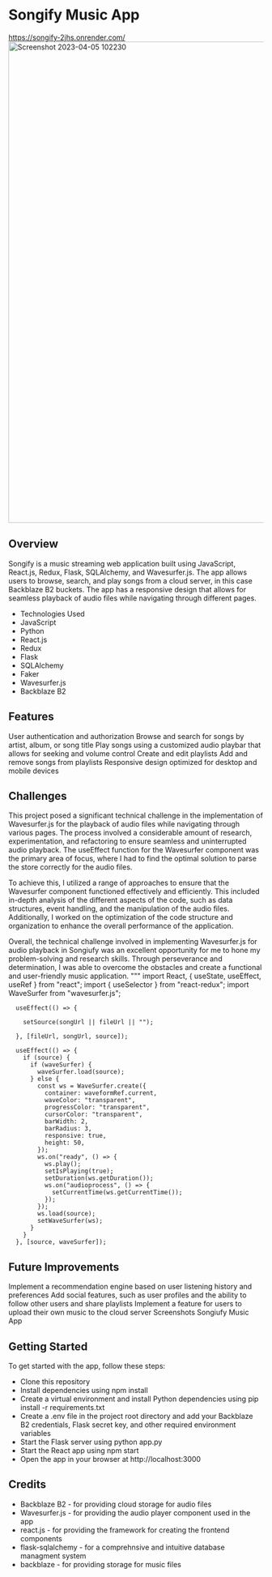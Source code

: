 # Songify Music App
https://songify-2jhs.onrender.com/
<img width="950" alt="Screenshot 2023-04-05 102230" src="https://user-images.githubusercontent.com/105817556/230186226-01c012d4-aa8d-4163-9bf3-f38a3072ef73.png">


## Overview
Songify is a music streaming web application built using JavaScript, React.js, Redux, Flask, SQLAlchemy, and Wavesurfer.js. The app allows users to browse, search,   and play songs from a cloud server, in this case Backblaze B2 buckets. The app has a responsive design that allows for seamless playback of audio files while           navigating through different pages.

* Technologies Used
* JavaScript
* Python
* React.js
* Redux
* Flask
* SQLAlchemy
* Faker
* Wavesurfer.js
* Backblaze B2


## Features
User authentication and authorization
Browse and search for songs by artist, album, or song title
Play songs using a customized audio playbar that allows for seeking and volume control
Create and edit playlists
Add and remove songs from playlists
Responsive design optimized for desktop and mobile devices
## Challenges
This project posed a significant technical challenge in the implementation of Wavesurfer.js for the playback of audio files while navigating through various pages. The process involved a considerable amount of research, experimentation, and refactoring to ensure seamless and uninterrupted audio playback. The useEffect function for the Wavesurfer component was the primary area of focus, where I had to find the optimal solution to parse the store correctly for the audio files.

To achieve this, I utilized a range of approaches to ensure that the Wavesurfer component functioned effectively and efficiently. This included in-depth analysis of the different aspects of the code, such as data structures, event handling, and the manipulation of the audio files. Additionally, I worked on the optimization of the code structure and organization to enhance the overall performance of the application.

Overall, the technical challenge involved in implementing Wavesurfer.js for audio playback in Songiufy was an excellent opportunity for me to hone my problem-solving and research skills. Through perseverance and determination, I was able to overcome the obstacles and create a functional and user-friendly music application.
"""
import React, { useState, useEffect, useRef } from "react";
import { useSelector } from "react-redux";
import WaveSurfer from "wavesurfer.js";
```
  useEffect(() => {

    setSource(songUrl || fileUrl || "");

  }, [fileUrl, songUrl, source]);

  useEffect(() => {
    if (source) {
      if (waveSurfer) {
        waveSurfer.load(source);
      } else {
        const ws = WaveSurfer.create({
          container: waveformRef.current,
          waveColor: "transparent",
          progressColor: "transparent",
          cursorColor: "transparent",
          barWidth: 2,
          barRadius: 3,
          responsive: true,
          height: 50,
        });
        ws.on("ready", () => {
          ws.play();
          setIsPlaying(true);
          setDuration(ws.getDuration());
          ws.on("audioprocess", () => {
            setCurrentTime(ws.getCurrentTime());
          });
        });
        ws.load(source);
        setWaveSurfer(ws);
      }
    }
  }, [source, waveSurfer]);

```



## Future Improvements
Implement a recommendation engine based on user listening history and preferences
Add social features, such as user profiles and the ability to follow other users and share playlists
Implement a feature for users to upload their own music to the cloud server
Screenshots
Songiufy Music App

## Getting Started
To get started with the app, follow these steps:

* Clone this repository
* Install dependencies using npm install
* Create a virtual environment and install Python dependencies using pip install -r requirements.txt
* Create a .env file in the project root directory and add your Backblaze B2 credentials, Flask secret key, and other required environment variables
* Start the Flask server using python app.py
* Start the React app using npm start
* Open the app in your browser at http://localhost:3000
## Credits
* Backblaze B2 - for providing cloud storage for audio files
* Wavesurfer.js - for providing the audio player component used in the app
* react.js - for providing the framework for creating the frontend components
* flask-sqlalchemy - for a comprehnsive and intuitive database managment system
* backblaze - for providing storage for music files
